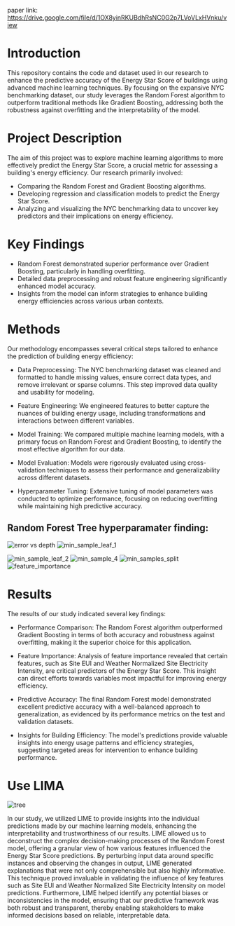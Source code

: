 paper link: https://drive.google.com/file/d/1OX8yinRKUBdhRsNC0G2p7LVoVLxHVnku/view


# Introduction
This repository contains the code and dataset used in our research to enhance the predictive accuracy of the Energy Star Score of buildings using advanced machine learning techniques. By focusing on the expansive NYC benchmarking dataset, our study leverages the Random Forest algorithm to outperform traditional methods like Gradient Boosting, addressing both the robustness against overfitting and the interpretability of the model.

# Project Description
The aim of this project was to explore machine learning algorithms to more effectively predict the Energy Star Score, a crucial metric for assessing a building's energy efficiency. Our research primarily involved:
-  Comparing the Random Forest and Gradient Boosting algorithms.
- Developing regression and classification models to predict the Energy Star Score.
- Analyzing and visualizing the NYC benchmarking data to uncover key predictors and their implications on energy efficiency.


# Key Findings
- Random Forest demonstrated superior performance over Gradient Boosting, particularly in handling overfitting.
- Detailed data preprocessing and robust feature engineering significantly enhanced model accuracy.
- Insights from the model can inform strategies to enhance building energy efficiencies across various urban contexts.




# Methods
Our methodology encompasses several critical steps tailored to enhance the prediction of building energy efficiency:

- Data Preprocessing: The NYC benchmarking dataset was cleaned and formatted to handle missing values, ensure correct data types, and remove irrelevant or sparse columns. This step improved data quality and usability for modeling.

- Feature Engineering: We engineered features to better capture the nuances of building energy usage, including transformations and interactions between different variables.

- Model Training: We compared multiple machine learning models, with a primary focus on Random Forest and Gradient Boosting, to identify the most effective algorithm for our data.

- Model Evaluation: Models were rigorously evaluated using cross-validation techniques to assess their performance and generalizability across different datasets.

- Hyperparameter Tuning: Extensive tuning of model parameters was conducted to optimize performance, focusing on reducing overfitting while maintaining high predictive accuracy.

## Random Forest Tree hyperparamater finding:
![error vs depth](https://github.com/ZeLiu369/Machine-Learning-for-Building-Efficiency/assets/90260431/652ac16f-d37c-419b-8b0c-ea9b8e632c30)
![min_sample_leaf_1](https://github.com/ZeLiu369/Machine-Learning-for-Building-Efficiency/assets/90260431/90f05749-ce57-4fa7-a566-5facab4376d1)

![min_sample_leaf_2](https://github.com/ZeLiu369/Machine-Learning-for-Building-Efficiency/assets/90260431/a1bf7abf-cdac-402f-b5f1-2f5c7a43c243)
![min_sample_4](https://github.com/ZeLiu369/Machine-Learning-for-Building-Efficiency/assets/90260431/cec072b4-1da1-44c1-81e6-66b15964739a)
![min_samples_split](https://github.com/ZeLiu369/Machine-Learning-for-Building-Efficiency/assets/90260431/08fa68bb-0697-4c7b-8827-618fa843d1f4)
![feature_importance](https://github.com/ZeLiu369/Machine-Learning-for-Building-Efficiency/assets/90260431/9291e84e-48ed-4461-830c-318f54b47079)

# Results
The results of our study indicated several key findings:

- Performance Comparison: The Random Forest algorithm outperformed Gradient Boosting in terms of both accuracy and robustness against overfitting, making it the superior choice for this application.
- Feature Importance: Analysis of feature importance revealed that certain features, such as Site EUI and Weather Normalized Site Electricity Intensity, are critical predictors of the Energy Star Score. This insight can direct efforts towards variables most impactful for improving energy efficiency.

- Predictive Accuracy: The final Random Forest model demonstrated excellent predictive accuracy with a well-balanced approach to generalization, as evidenced by its performance metrics on the test and validation datasets.

- Insights for Building Efficiency: The model's predictions provide valuable insights into energy usage patterns and efficiency strategies, suggesting targeted areas for intervention to enhance building performance.


# Use LIMA
![tree](https://github.com/ZeLiu369/Machine-Learning-for-Building-Efficiency/assets/90260431/389c8f0e-e40e-42da-88bb-a5cba1aafaae)

In our study, we utilized LIME to provide insights into the individual predictions made by our machine learning models, enhancing the interpretability and trustworthiness of our results. LIME allowed us to deconstruct the complex decision-making processes of the Random Forest model, offering a granular view of how various features influenced the Energy Star Score predictions. By perturbing input data around specific instances and observing the changes in output, LIME generated explanations that were not only comprehensible but also highly informative. This technique proved invaluable in validating the influence of key features such as Site EUI and Weather Normalized Site Electricity Intensity on model predictions. Furthermore, LIME helped identify any potential biases or inconsistencies in the model, ensuring that our predictive framework was both robust and transparent, thereby enabling stakeholders to make informed decisions based on reliable, interpretable data.
